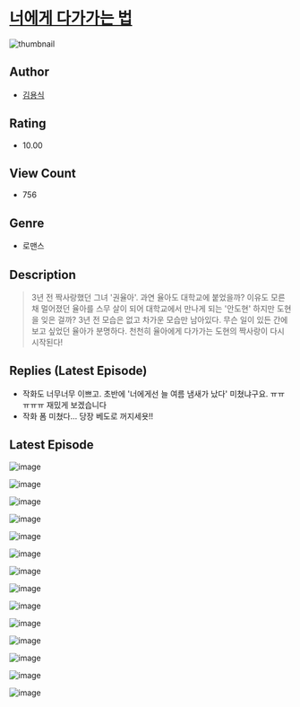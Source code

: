 # [너에게 다가가는 법](https://comic.naver.com/challenge/list?titleId=810934)
![thumbnail](https://image-comic.pstatic.net/user_contents_data/challenge_comic/2023/05/25/upload_3618979169429762915_480x623.jpeg)

## Author
- [김용식](https://comic.naver.com/artistTitle?id=367132)

## Rating
- 10.00

## View Count
- 756

## Genre
- 로맨스

## Description
> 3년 전 짝사랑했던 그녀 '권율아'. 과연 율아도 대학교에 붙었을까? 이유도 모른 채 멀어졌던 율아를 스무 살이 되어 대학교에서 만나게 되는 '안도현' 하지만 도현을 잊은 걸까? 3년 전 모습은 없고 차가운 모습만 남아있다. 무슨 일이 있든 간에 보고 싶었던 율아가 분명하다. 천천히 율아에게 다가가는 도현의 짝사랑이 다시 시작된다!

## Replies (Latest Episode)
- 작화도 너무너무 이쁘고. 초반에 '너에게선 늘 여름 냄새가 났다' 미쳤냐구요. ㅠㅠㅠㅠㅠ 재밌게 보겠습니다
- 작화 폼 미쳤다... 당장 베도로 꺼지세욧!!

## Latest Episode
![image](https://image-comic.pstatic.net/user_contents_data/challenge_comic/2023/05/25/367132/upload_7017560621569029217.jpeg)

![image](https://image-comic.pstatic.net/user_contents_data/challenge_comic/2023/05/25/367132/upload_7364288322654581559.jpeg)

![image](https://image-comic.pstatic.net/user_contents_data/challenge_comic/2023/05/25/367132/upload_4123152345111880802.jpeg)

![image](https://image-comic.pstatic.net/user_contents_data/challenge_comic/2023/05/25/367132/upload_3617016557632644709.jpeg)

![image](https://image-comic.pstatic.net/user_contents_data/challenge_comic/2023/05/25/367132/upload_7293968150259119669.jpeg)

![image](https://image-comic.pstatic.net/user_contents_data/challenge_comic/2023/05/25/367132/upload_3474639495506507060.jpeg)

![image](https://image-comic.pstatic.net/user_contents_data/challenge_comic/2023/05/25/367132/upload_4051332219060629808.jpeg)

![image](https://image-comic.pstatic.net/user_contents_data/challenge_comic/2023/05/25/367132/upload_7149012943923405925.jpeg)

![image](https://image-comic.pstatic.net/user_contents_data/challenge_comic/2023/05/25/367132/upload_7221067028942370916.jpeg)

![image](https://image-comic.pstatic.net/user_contents_data/challenge_comic/2023/05/25/367132/upload_7148955761469711161.jpeg)

![image](https://image-comic.pstatic.net/user_contents_data/challenge_comic/2023/05/25/367132/upload_4123433802055956790.jpeg)

![image](https://image-comic.pstatic.net/user_contents_data/challenge_comic/2023/05/25/367132/upload_7076057048871547961.jpeg)

![image](https://image-comic.pstatic.net/user_contents_data/challenge_comic/2023/05/25/367132/upload_3473229011871936824.jpeg)

![image](https://image-comic.pstatic.net/user_contents_data/challenge_comic/2023/05/25/367132/upload_7148113319972780087.jpeg)
